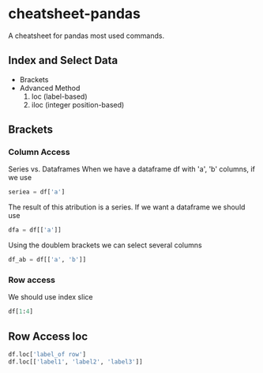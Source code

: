 # cheatsheet-pandas
A cheatsheet for pandas most used commands.

## Index and Select Data
* Brackets
* Advanced Method
  1. loc (label-based)
  2. iloc (integer position-based)

## Brackets
### Column Access

Series vs. Dataframes
When we have a dataframe df with 'a', 'b' columns, if we use 
```python
seriea = df['a']
```
The result of this atribution is a series. If we want a dataframe we should use 

```python 
dfa = df[['a']]
```

Using the doublem brackets we can select several columns 
```python
df_ab = df[['a', 'b']]
```

### Row access
We should use index slice
```python
df[1:4]
```

## Row Access loc

```python
df.loc['label_of row'] 
df.loc[['label1', 'label2', 'label3']]
```
